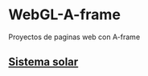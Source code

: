 # WebGL-A-frame
Proyectos de paginas web con A-frame

## [Sistema solar](https://xaival.github.io/WebGL-A-frame/Sistema%20solar/)
